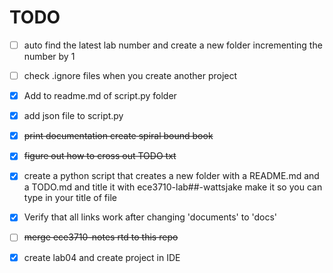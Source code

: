 TODO
====


- [ ] auto find the latest lab number and create a new folder incrementing the number by 1
- [ ] check .ignore files when you create another project
- [x] Add to readme.md of script.py folder
- [X] add json file to script.py
- [x] ~~print documentation create spiral bound book~~
- [x] ~~figure out how to cross out TODO txt~~
- [x] create a python script that creates a new folder with a README.md and a TODO.md and title it with ece3710-lab##-wattsjake make it so you can type in your title of file
- [x] Verify that all links work after changing 'documents' to 'docs'
- [ ] ~~merge ece3710-notes rtd to this repo~~
- [x] create lab04 and create project in IDE




